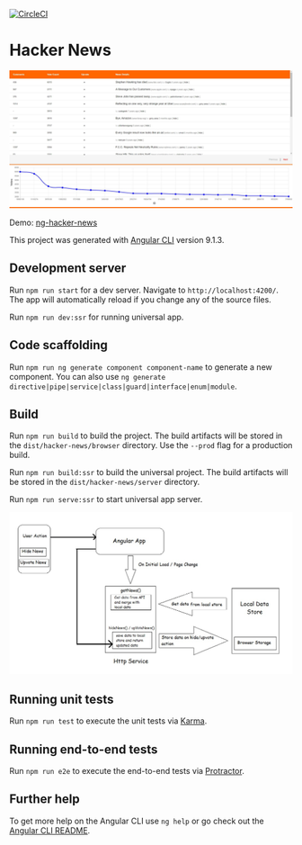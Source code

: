 [![CircleCI](https://circleci.com/gh/debasispanda/hacker-news/tree/master.svg?style=shield)](https://circleci.com/gh/debasispanda/workflows/hacker-news/tree/master)

# Hacker News

![News Hacker Dashboard](./docs/resource/dashboard.jpg)

Demo: [ng-hacker-news](https://ng-hacker-news.herokuapp.com)

This project was generated with [Angular CLI](https://github.com/angular/angular-cli) version 9.1.3.

## Development server

Run `npm run start` for a dev server. Navigate to `http://localhost:4200/`. The app will automatically reload if you change any of the source files.

Run `npm run dev:ssr` for running universal app.

## Code scaffolding

Run `npm run ng generate component component-name` to generate a new component. You can also use `ng generate directive|pipe|service|class|guard|interface|enum|module`.

## Build

Run `npm run build` to build the project. The build artifacts will be stored in the `dist/hacker-news/browser` directory. Use the `--prod` flag for a production build.

Run `npm run build:ssr` to build the universal project. The build artifacts will be stored in the `dist/hacker-news/server` directory.

Run `npm run serve:ssr` to start universal app server.

![Data Flow](./docs/resource/flow.jpg)

## Running unit tests

Run `npm run test` to execute the unit tests via [Karma](https://karma-runner.github.io).

## Running end-to-end tests

Run `npm run e2e` to execute the end-to-end tests via [Protractor](http://www.protractortest.org/).

## Further help

To get more help on the Angular CLI use `ng help` or go check out the [Angular CLI README](https://github.com/angular/angular-cli/blob/master/README.md).
